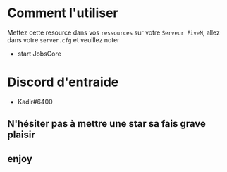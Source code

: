 # Comment l'utiliser
Mettez cette resource dans vos `ressources` sur votre `Serveur FiveM`, allez dans votre `server.cfg` et veuillez noter
- start JobsCore
# Discord d'entraide
- Kadir#6400
## N'hésiter pas à mettre une star sa fais grave plaisir
## enjoy
